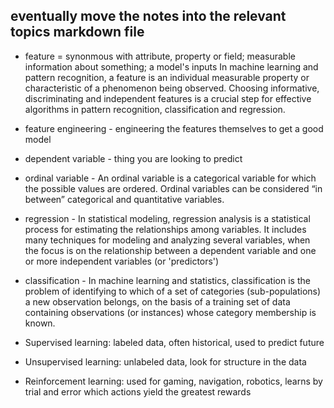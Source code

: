 ## eventually move the notes into the relevant topics markdown file

- feature = synonmous with attribute, property or field;  measurable information about something; a model's inputs
In machine learning and pattern recognition, a feature is an individual measurable property or characteristic of a phenomenon being observed. Choosing informative, discriminating and independent features is a crucial step for effective algorithms in pattern recognition, classification and regression.


- feature engineering - engineering the features themselves to get a good model

- dependent variable - thing you are looking to predict

- ordinal variable - An ordinal variable is a categorical variable for which the possible values are ordered. Ordinal variables can be considered “in between” categorical and quantitative variables.

- regression - In statistical modeling, regression analysis is a statistical process for estimating the relationships among variables. It includes many techniques for modeling and analyzing several variables, when the focus is on the relationship between a dependent variable and one or more independent variables (or 'predictors')

- classification - In machine learning and statistics, classification is the problem of identifying to which of a set of categories (sub-populations) a new observation belongs, on the basis of a training set of data containing observations (or instances) whose category membership is known.

- Supervised learning: labeled data, often historical, used to predict future
- Unsupervised learning: unlabeled data, look for structure in the data
- Reinforcement learning: used for gaming, navigation, robotics, learns by trial and error which actions yield the greatest rewards